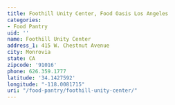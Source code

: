 ```yaml
---
title: Foothill Unity Center, Food Oasis Los Angeles
categories:
- Food Pantry
uid: ''
name: Foothill Unity Center
address_1: 415 W. Chestnut Avenue
city: Monrovia
state: CA
zipcode: '91016'
phone: 626.359.1777
latitude: '34.1427592'
longitude: "-118.0081715"
uri: "/food-pantry/foothill-unity-center/"
---
```


